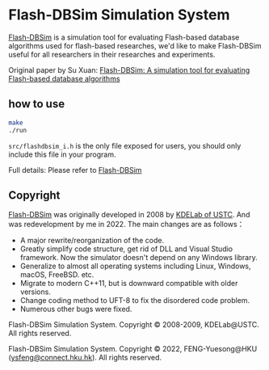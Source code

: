 # Flash-DBSim Simulation System

[Flash-DBSim](https://github.com/yuesong-feng/Flash-DBSim) is a simulation tool for evaluating Flash-based database algorithms used for flash-based researches, we'd like to make Flash-DBSim useful for all researchers in their researches and experiments.

Original paper by Su Xuan: [Flash-DBSim: A simulation tool for evaluating Flash-based database algorithms](https://ieeexplore.ieee.org/document/5234967)

## how to use
```bash 
make
./run
```
`src/flashdbsim_i.h` is the only file exposed for users, you should only include this file in your program. 

Full details: Please refer to [Flash-DBSim](http://kdelab.ustc.edu.cn/flash-dbsim/index_en.html)


## Copyright
[Flash-DBSim](http://kdelab.ustc.edu.cn/flash-dbsim/index_en.html) was originally developed in 2008 by [KDELab of USTC](http://kdelab.ustc.edu.cn/index.html). And was redevelopment by me in 2022. The main changes are as follows：
- A major rewrite/reorganization of the code.
- Greatly simplify code structure, get rid of DLL and Visual Studio framework. Now the simulator doesn't depend on any Windows library. 
- Generalize to almost all operating systems including Linux, Windows, macOS, FreeBSD. etc. 
- Migrate to modern C++11, but is downward compatible with older versions.
- Change coding method to UFT-8 to fix the disordered code problem.
- Numerous other bugs were fixed.

Flash-DBSim Simulation System. Copyright © 2008-2009, KDELab@USTC. All rights reserved.

Flash-DBSim Simulation System. Copyright © 2022, FENG-Yuesong@HKU (ysfeng@connect.hku.hk). All rights reserved.

